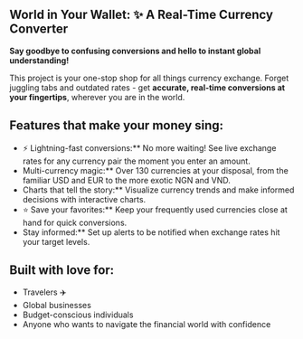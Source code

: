 ## World in Your Wallet: ✨ A Real-Time Currency Converter

**Say goodbye to confusing conversions and hello to instant global understanding!** 

This project is your one-stop shop for all things currency exchange. Forget juggling tabs and outdated rates - get **accurate, real-time conversions at your fingertips**, wherever you are in the world. 

## Features that make your money sing:

* ⚡ Lightning-fast conversions:** No more waiting! See live exchange rates for any currency pair the moment you enter an amount.
*  Multi-currency magic:** Over 130 currencies at your disposal, from the familiar USD and EUR to the more exotic NGN and VND.
*  Charts that tell the story:** Visualize currency trends and make informed decisions with interactive charts.
* ⭐ Save your favorites:** Keep your frequently used currencies close at hand for quick conversions.
*  Stay informed:** Set up alerts to be notified when exchange rates hit your target levels.

## **Built with love for:**

* Travelers ✈️
* Global businesses 
* Budget-conscious individuals 
* Anyone who wants to navigate the financial world with confidence 


